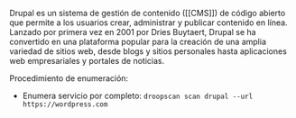Drupal es un sistema de gestión de contenido ([[CMS]]) de código abierto que permite a los usuarios crear, administrar y publicar contenido en línea. Lanzado por primera vez en 2001 por Dries Buytaert, Drupal se ha convertido en una plataforma popular para la creación de una amplia variedad de sitios web, desde blogs y sitios personales hasta aplicaciones web empresariales y portales de noticias.

Procedimiento de enumeración:

- Enumera servicio por completo: ```droopscan scan drupal --url https://wordpress.com```